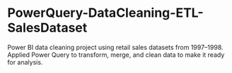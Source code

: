 # PowerQuery-DataCleaning-ETL-SalesDataset
Power BI data cleaning project using retail sales datasets from 1997–1998. Applied Power Query to transform, merge, and clean data to make it ready for analysis.
